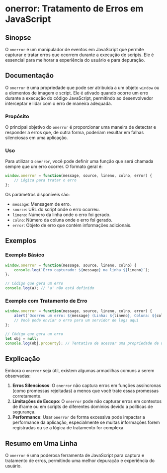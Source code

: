 <!--
Meta Description: # onerror: Tratamento de Erros em JavaScript ## Sinopse O `onerror` é um manipulador de eventos em JavaScript que permite capturar e tratar erros que ...
Meta Keywords: erro, onerror, que, uma, erros
-->

# onerror: Tratamento de Erros em JavaScript

## Sinopse
O `onerror` é um manipulador de eventos em JavaScript que permite capturar e tratar erros que ocorrem durante a execução de scripts. Ele é essencial para melhorar a experiência do usuário e para depuração.

## Documentação
O `onerror` é uma propriedade que pode ser atribuída a um objeto `window` ou a elementos de imagem e script. Ele é ativado quando ocorre um erro durante a execução do código JavaScript, permitindo ao desenvolvedor interceptar e lidar com o erro de maneira adequada.

### Propósito
O principal objetivo do `onerror` é proporcionar uma maneira de detectar e responder a erros que, de outra forma, poderiam resultar em falhas silenciosas em uma aplicação. 

### Uso
Para utilizar o `onerror`, você pode definir uma função que será chamada sempre que um erro ocorrer. O formato geral é:

```javascript
window.onerror = function(message, source, lineno, colno, error) {
    // Lógica para tratar o erro
};
```

Os parâmetros disponíveis são:
- `message`: Mensagem de erro.
- `source`: URL do script onde o erro ocorreu.
- `lineno`: Número da linha onde o erro foi gerado.
- `colno`: Número da coluna onde o erro foi gerado.
- `error`: Objeto de erro que contém informações adicionais.

## Exemplos
### Exemplo Básico
```javascript
window.onerror = function(message, source, lineno, colno) {
    console.log(`Erro capturado: ${message} na linha ${lineno}`);
};

// Código que gera um erro
console.log(a); // 'a' não está definido
```

### Exemplo com Tratamento de Erro
```javascript
window.onerror = function(message, source, lineno, colno, error) {
    alert(`Ocorreu um erro: ${message} (Linha: ${lineno}, Coluna: ${colno})`);
    // Você pode enviar o erro para um servidor de logs aqui
};

// Código que gera um erro
let obj = null;
console.log(obj.property); // Tentativa de acessar uma propriedade de um objeto nulo
```

## Explicação
Embora o `onerror` seja útil, existem algumas armadilhas comuns a serem observadas:

1. **Erros Silenciosos**: O `onerror` não captura erros em funções assíncronas (como promessas rejeitadas) a menos que você trate essas promessas corretamente.
2. **Limitações de Escopo**: O `onerror` pode não capturar erros em contextos de iframe ou em scripts de diferentes domínios devido a políticas de segurança.
3. **Performance**: Usar `onerror` de forma excessiva pode impactar a performance da aplicação, especialmente se muitas informações forem registradas ou se a lógica de tratamento for complexa.

## Resumo em Uma Linha
O `onerror` é uma poderosa ferramenta de JavaScript para captura e tratamento de erros, permitindo uma melhor depuração e experiência do usuário.